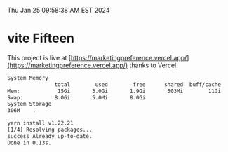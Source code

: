 Thu Jan 25 09:58:38 AM EST 2024

# vite Fifteen


This project is live at [https://marketingpreference.vercel.app/](https://marketingpreference.vercel.app/) thanks to Vercel.

```bash
System Memory
               total        used        free      shared  buff/cache   available
Mem:            15Gi       3.0Gi       1.9Gi       503Mi        11Gi        12Gi
Swap:          8.0Gi       5.0Mi       8.0Gi
System Storage
306M	.
```
```bash
yarn install v1.22.21
[1/4] Resolving packages...
success Already up-to-date.
Done in 0.13s.
```
```bash
